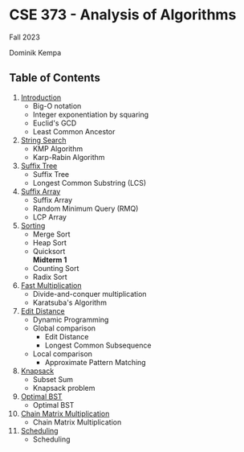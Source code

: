 # CSE 373 - Analysis of Algorithms

Fall 2023

Dominik Kempa

## Table of Contents
1. [Introduction](notes/lecture01.md)
    - Big-O notation
    - Integer exponentiation by squaring
    - Euclid's GCD
    - Least Common Ancestor
2. [String Search](notes/lecture02.md)
    - KMP Algorithm
    - Karp-Rabin Algorithm
3. [Suffix Tree](notes/lecture03.md)
    - Suffix Tree
    - Longest Common Substring (LCS)
4. [Suffix Array](notes/lecture04.md)
    - Suffix Array
    - Random Minimum Query (RMQ)
    - LCP Array
5. [Sorting](notes/lecture05.md)
    - Merge Sort
    - Heap Sort
    - Quicksort  
    <b>Midterm 1</b>
    - Counting Sort
    - Radix Sort
6. [Fast Multiplication](notes/lecture06.md)
    - Divide-and-conquer multiplication
    - Karatsuba's Algorithm
7. [Edit Distance](notes/lecture07.md)
    - Dynamic Programming
    - Global comparison
        - Edit Distance
        - Longest Common Subsequence
    - Local comparison
        - Approximate Pattern Matching
8. [Knapsack](notes/lecture08.md)
    - Subset Sum
    - Knapsack problem
9. [Optimal BST](notes/lecture09.md)
    - Optimal BST
10. [Chain Matrix Multiplication](notes/lecture10.md)
    - Chain Matrix Multiplication
11. [Scheduling](notes/lecture11.md)
    - Scheduling